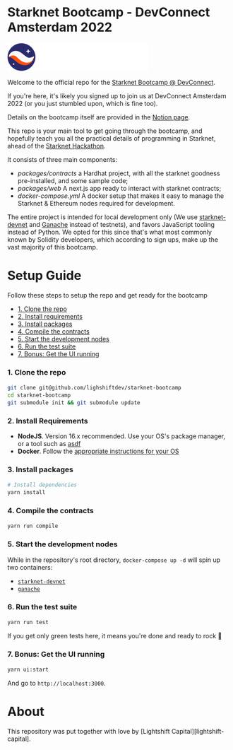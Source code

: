 # Starknet Bootcamp - DevConnect Amsterdam 2022

[asdf]: https://github.com/asdf-vm/asdf
[install-docker]: https://docs.docker.com/get-docker/
[starknet-devnet]: https://github.com/Shard-Labs/starknet-devnet
[ganache]: https://github.com/trufflesuite/ganache
[lightshift]: https://www.lightshift.capital/
[notion]: https://lightshiftcapital.notion.site/StarkNet-Bootcamp-Amsterdam-0cdb4c74cdbb4680863ac12eada0ab30
[hackathon]: https://starknet.io/latest-updates/starknet-hackathon-amsterdam/
[hardhat]: hardhat.org/
[next.js]: https://nextjs.org/
[ganache]: https://trufflesuite.com/ganache/index.html
[devnet]: https://github.com/Shard-Labs/starknet-devnet

![Starknet Logo](./assets/starknet-logo.png)

Welcome to the official repo for the [Starknet Bootcamp @ DevConnect][notion].

If you're here, it's likely you signed up to join us at DevConnect Amsterdam
2022 (or you just stumbled upon, which is fine too).

Details on the bootcamp itself are provided in the [Notion page][notion].

This repo is your main tool to get going through the bootcamp, and hopefully
teach you all the practical details of programming in Starknet, ahead of the
[Starknet Hackathon][hackathon].

It consists of three main components:

* *packages/contracts* a Hardhat project, with all the starknet goodness
  pre-installed, and some sample code;
* *packages/web* A next.js app ready to interact with starknet contracts;
* *docker-compose.yml* A docker setup that makes it easy to manage the Starknet
  & Ethereum nodes required for development.

The entire project is intended for local development only (We use
[starknet-devnet][starknet-devnet] and [Ganache][ganache] instead of testnets),
and favors JavaScript tooling instead of Python. We opted for this since that's
what most commonly known by Solidity developers, which according to sign ups,
make up the vast majority of this bootcamp.

# Setup Guide

Follow these steps to setup the repo and get ready for the bootcamp

- [1. Clone the repo](#1-clone-the-repo)
- [2. Install requirements](#2-install-requirements)
- [3. Install packages](#3-install-packages)
- [4. Compile the contracts](#4-compile-the-contracts)
- [5. Start the development nodes](#5-start-the-development-nodes)
- [6. Run the test suite](#6-run-the-test-suite)
- [7. Bonus: Get the UI running](#7-bonus-get-the-ui-running)

### 1. Clone the repo

```bash
git clone git@github.com/lighshiftdev/starknet-bootcamp
cd starknet-bootcamp
git submodule init && git submodule update
```

### 2. Install Requirements

- **NodeJS**. Version 16.x recommended. Use your OS's package manager, or a tool such as [asdf][asdf]
- **Docker**. Follow the [appropriate instructions for your OS][install-docker]

### 3. Install packages

```bash
# Install dependencies
yarn install
```

### 4. Compile the contracts

```bash
yarn run compile
```

### 5. Start the development nodes

While in the repository's root directory, `docker-compose up -d` will spin up two containers:

- [`starknet-devnet`][starknet-devnet]
- [`ganache`][ganache]

### 6. Run the test suite

```bash
yarn run test
```

If you get only green tests here, it means you're done and ready to rock 🚀

### 7. Bonus: Get the UI running

```bash
yarn ui:start
```

And go to `http://localhost:3000`.

# About

This repository was put together with love by [Lightshift
Capital][lightshift-capital].
